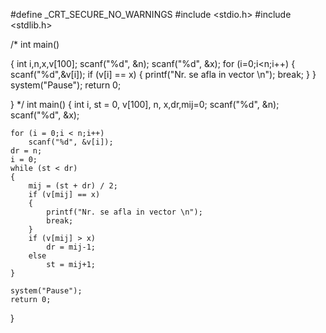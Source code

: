 #define _CRT_SECURE_NO_WARNINGS
#include <stdio.h>
#include <stdlib.h>

/*
int main()

{
	int i,n,x,v[100];
	scanf("%d", &n);
	scanf("%d", &x);
	for (i=0;i<n;i++)
	{
		scanf("%d",&v[i]);
		if (v[i] == x)
		{
			printf("Nr. se afla in vector \n");
			break;
		}
	}
	system("Pause");
	return 0;

}
*/
int main()
{
	int i, st = 0, v[100], n, x,dr,mij=0;
	scanf("%d", &n);
	scanf("%d", &x);
	
	for (i = 0;i < n;i++)
		scanf("%d", &v[i]);
	dr = n;
	i = 0;
	while (st < dr)
	{
		mij = (st + dr) / 2;
		if (v[mij] == x)
		{
			printf("Nr. se afla in vector \n");
			break;
		}
		if (v[mij] > x)
			dr = mij-1;
		else
			st = mij+1;
	}
	
	system("Pause");
	return 0;

}
